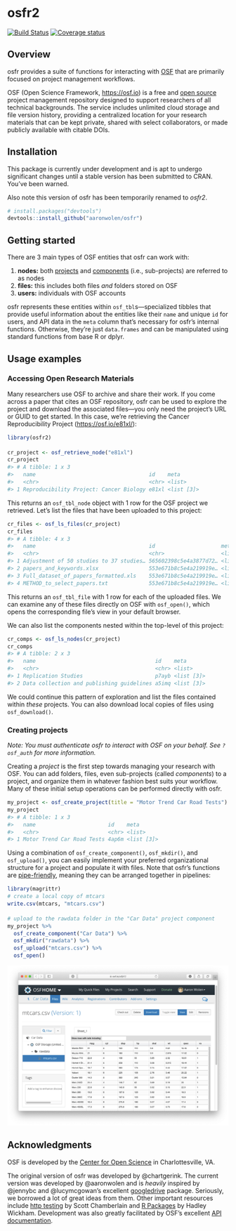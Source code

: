 
<!-- README.md is generated from README.Rmd. Please edit that file -->

# osfr2

[![Build
Status](https://travis-ci.org/aaronwolen/osfr.svg?branch=master)](https://travis-ci.org/aaronwolen/osfr)
[![Coverage
status](https://codecov.io/gh/aaronwolen/osfr/branch/master/graph/badge.svg)](https://codecov.io/github/aaronwolen/osfr?branch=master)

## Overview

osfr provides a suite of functions for interacting with
[OSF](https://osf.io "Open Science Framework") that are primarily
focused on project management workflows.

OSF (Open Science Framework, <https://osf.io>) is a free and [open
source](https://github.com/CenterForOpenScience/osf.io "OSF's GitHub Repository")
project management repository designed to support researchers of all
technical backgrounds. The service includes unlimited cloud storage and
file version history, providing a centralized location for your research
materials that can be kept private, shared with select collaborators, or
made publicly available with citable DOIs.

## Installation

This package is currently under development and is apt to undergo
significant changes until a stable version has been submitted to CRAN.
You’ve been warned.

Also note this version of osfr has been temporarily renamed to *osfr2*.

``` r
# install.packages("devtools")
devtools::install_github("aaronwolen/osfr")
```

## Getting started

There are 3 main types of OSF entities that osfr can work with:

1.  **nodes:** both
    [projects](http://help.osf.io/m/projects/l/481539-create-a-project "OSF: Create a Project")
    and
    [components](http://help.osf.io/m/projects/l/481998-create-components "OSF: Create a Component")
    (i.e., sub-projects) are referred to as nodes
2.  **files:** this includes both files *and* folders stored on OSF
3.  **users:** individuals with OSF accounts

osfr represents these entities within `osf_tbl`s—specialized tibbles
that provide useful information about the entities like their `name` and
unique `id` for users, and API data in the `meta` column that’s
necessary for osfr’s internal functions. Otherwise, they’re just
`data.frames` and can be manipulated using standard functions from base
R or dplyr.

## Usage examples

### Accessing Open Research Materials

Many researchers use OSF to archive and share their work. If you come
across a paper that cites an OSF repository, osfr can be used to explore
the project and download the associated files—you only need the
project’s URL or GUID to get started. In this case, we’re retrieving
the Cancer Reproducibility Project (<https://osf.io/e81xl/>):

``` r
library(osfr2)

cr_project <- osf_retrieve_node("e81xl")
cr_project
#> # A tibble: 1 x 3
#>   name                                    id    meta      
#>   <chr>                                   <chr> <list>    
#> 1 Reproducibility Project: Cancer Biology e81xl <list [3]>
```

This returns an `osf_tbl_node` object with 1 row for the OSF project we
retrieved. Let’s list the files that have been uploaded to this project:

``` r
cr_files <- osf_ls_files(cr_project)
cr_files
#> # A tibble: 4 x 3
#>   name                                    id                     meta     
#>   <chr>                                   <chr>                  <list>   
#> 1 Adjustment of 50 studies to 37 studies… 565602398c5e4a3877d72… <list [3…
#> 2 papers_and_keywords.xlsx                553e671b8c5e4a219919e… <list [3…
#> 3 Full_dataset_of_papers_formatted.xls    553e671b8c5e4a219919e… <list [3…
#> 4 METHOD_to_select_papers.txt             553e671b8c5e4a219919e… <list [3…
```

This returns an `osf_tbl_file` with 1 row for each of the uploaded
files. We can examine any of these files directly on OSF with
`osf_open()`, which opens the corresponding file’s view in your default
browser.

We can also list the components nested within the top-level of this
project:

``` r
cr_comps <- osf_ls_nodes(cr_project)
cr_comps
#> # A tibble: 2 x 3
#>   name                                      id    meta      
#>   <chr>                                     <chr> <list>    
#> 1 Replication Studies                       p7ayb <list [3]>
#> 2 Data collection and publishing guidelines a5imq <list [3]>
```

We could continue this pattern of exploration and list the files
contained within *these* projects. You can also download local copies of
files using `osf_download()`.

### Creating projects

*Note: You must authenticate osfr to interact with OSF on your behalf.
See `?osf_auth` for more information.*

Creating a *project* is the first step towards managing your research
with OSF. You can add folders, files, even sub-projects (called
*components*) to a project, and organize them in whatever fashion best
suits your workflow. Many of these initial setup operations can be
performed directly with osfr.

``` r
my_project <- osf_create_project(title = "Motor Trend Car Road Tests")
my_project
#> # A tibble: 1 x 3
#>   name                       id    meta      
#>   <chr>                      <chr> <list>    
#> 1 Motor Trend Car Road Tests 4ap6m <list [3]>
```

Using a combination of `osf_create_component()`, `osf_mkdir()`, and
`osf_upload()`, you can easily implement your preferred organizational
structure for a project and populate it with files. Note that osfr’s
functions are [pipe-friendly](https://magrittr.tidyverse.org), meaning
they can be arranged together in pipelines:

``` r
library(magrittr)
# create a local copy of mtcars
write.csv(mtcars, "mtcars.csv")

# upload to the rawdata folder in the "Car Data" project component
my_project %>%
  osf_create_component("Car Data") %>%
  osf_mkdir("rawdata") %>%
  osf_upload("mtcars.csv") %>%
  osf_open()
```

![Screenshot of the uploaded file on OSF](man/figures/screen-shot.png)

## Acknowledgments

OSF is developed by the [Center for Open
Science](https://cos.io "Center for Open Science") in Charlottesville,
VA.

The original version of osfr was developed by @chartgerink. The current
version was developed by @aaronwolen and is *heavily* inspired by
@jennybc and @lucymcgowan’s excellent
[googledrive](https://googledrive.tidyverse.org) package. Seriously, we
borrowed a lot of great ideas from them. Other important resources
include [http testing](https://ropensci.github.io/http-testing-book/) by
Scott Chamberlain and [R Packages](http://r-pkgs.had.co.nz) by Hadley
Wickham. Development was also greatly facilitated by OSF’s excellent
[API documentation](https://developer.osf.io "OSF API Documentation").

<!-- links -->
